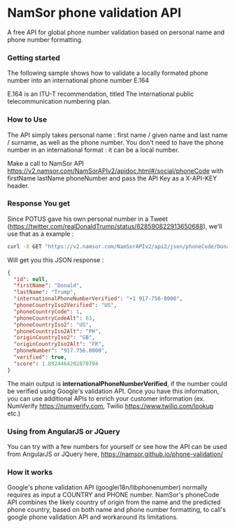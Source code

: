 
# NamSor phone validation API
A free API for global phone number validation based on personal name and phone number formatting.

<h3>Getting started</h3>

The following sample shows how to validate a locally formated phone number into an international phone number E.164

E.164 is an ITU-T recommendation, titled The international public telecommunication numbering plan.

<h3>How to Use</h3>

The API simply takes personal name : first name / given name and last name / surname, as well as the phone number. You don't need to have the phone number in an international format : it can be a local number. 

Make a call to NamSor API https://v2.namsor.com/NamSorAPIv2/apidoc.html#/social/phoneCode
with firstName lastName phoneNumber and pass the API Key as a X-API-KEY header.

<h3>Response You get</h3>

Since POTUS gave his own personal number in a Tweet (https://twitter.com/realDonaldTrump/status/628590822913650688), we'll use that as a example :
```bash
curl -X GET "https://v2.namsor.com/NamSorAPIv2/api2/json/phoneCode/Donald/Trump/917.756.8000" -H "accept: application/json" -H "X-API-KEY: <your api key here>"
```

Will get you this JSON response : 
```json
{
  "id": null,
  "firstName": "Donald",
  "lastName": "Trump",
  "internationalPhoneNumberVerified": "+1 917-756-8000",
  "phoneCountryIso2Verified": "US",
  "phoneCountryCode": 1,
  "phoneCountryCodeAlt": 63,
  "phoneCountryIso2": "US",
  "phoneCountryIso2Alt": "PH",
  "originCountryIso2": "GB",
  "originCountryIso2Alt": "FR",
  "phoneNumber": "917.756.8000",
  "verified": true,
  "score": 1.8924464202870794
}
```

The main output is <b>internationalPhoneNumberVerified</b>, if the number could be verified using Google's validation API. Once you have this information, you can use additional APIs to enrich your customer information (ex. NumVerify https://numverify.com, Twilio https://www.twilio.com/lookup etc.)

<h3>Using from AngularJS or JQuery </h3>

You can try with a few numbers for yourself or see how the API can be used from AngularJS or JQuery here,
https://namsor.github.io/phone-validation/

<h3>How it works</h3>

Google's phone validation API (googlei18n/libphonenumber) normally requires as input a COUNTRY and PHONE number. NamSor's phoneCode API combines the likely country of origin from the name and the predicted phone country, based on both name and phone number formatting, to call's google phone validation API and workaround its limitations. 



